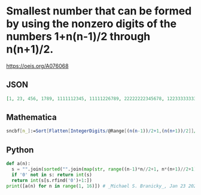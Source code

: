 # Smallest number that can be formed by using the nonzero digits of the numbers 1\+n\(n\-1\)/2 through n\(n\+1\)/2\.
https://oeis.org/A076068
## JSON
```JSON
[1, 23, 456, 1789, 1111112345, 11111226789, 22222222345678, 122333333334569, 12333344444445789, 1234444455555556789, 123455555666666666789, 12345666677777777777889, 112345677888888888889999, 111111122334455678999999999, 111111111111111111111111112234566778899]
```
## Mathematica
```Mathematica
sncbf[n_]:=Sort[Flatten[IntegerDigits/@Range[(n(n-1))/2+1,(n(n+1))/2]]/.(0->Nothing)]//FromDigits; Array[sncbf,15] (* _Harvey P. Dale_, Nov 26 2019 *)
```
## Python
```Python
def a(n):
  s = "".join(sorted("".join(map(str, range((n-1)*n//2+1, n*(n+1)//2+1)))))
  if '0' not in s: return int(s)
  return int(s[s.rfind('0')+1:])
print([a(n) for n in range(1, 16)]) # _Michael S. Branicky_, Jan 23 2021
```
